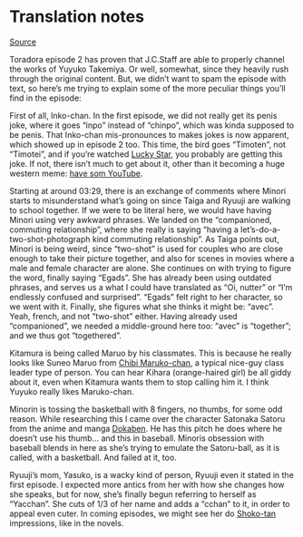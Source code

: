 # Translation notes

[Source](https://web.archive.org/web/20081012051050/http://blog.ilif.in/2008/10/10/toradora-episode-2-translation-notes/)

Toradora episode 2 has proven that J.C.Staff are able to properly channel the works of Yuyuko Takemiya. Or well, somewhat, since they heavily rush through the original content. But, we didn’t want to spam the episode with text, so here’s me trying to explain some of the more peculiar things you’ll find in the episode:

First of all, Inko-chan. In the first episode, we did not really get its penis joke, where it goes “inpo” instead of “chinpo”, which was kinda supposed to be penis. That Inko-chan mis-pronounces to makes jokes is now apparent, which showed up in episode 2 too. This time, the bird goes “Timoten”, not “Timotei”, and if you’re watched [Lucky Star](https://www.animenewsnetwork.com/encyclopedia/anime.php?id=7222), you probably are getting this joke. If not, there isn’t much to get about it, other than it becoming a huge western meme: [have som YouTube](https://www.youtube.com/watch?v=b5KH9Z383hE).

Starting at around 03:29, there is an exchange of comments where Minori starts to misunderstand what’s going on since Taiga and Ryuuji are walking to school together. If we were to be literal here, we would have having Minori using very awkward phrases. We landed on the “companioned, commuting relationship”, where she really is saying “having a let’s-do-a-two-shot-photograph kind commuting relationship”. As Taiga points out, Minori is being weird, since “two-shot” is used for couples who are close enough to take their picture together, and also for scenes in movies where a male and female character are alone. She continues on with trying to figure the word, finally saying “Egads”. She has already been using outdated phrases, and serves us a what I could have translated as “Oi, nutter” or “I’m endlessly confused and surprised”. “Egads” felt right to her character, so we went with it. Finally, she figures what she thinks it might be: “avec”. Yeah, french, and not “two-shot” either. Having already used “companioned”, we needed a middle-ground here too: “avec” is “together”; and we thus got “togethered”.

Kitamura is being called Maruo by his classmates. This is because he really looks like Suneo Maruo from [Chibi Maruko-chan](https://www.animenewsnetwork.com/encyclopedia/anime.php?id=479), a typical nice-guy class leader type of person. You can hear Kihara (orange-haired girl) be all giddy about it, even when Kitamura wants them to stop calling him it. I think Yuyuko really likes Maruko-chan.

Minorin is tossing the basketball with 8 fingers, no thumbs, for some odd reason. While researching this I came over the character Satonaka Satoru from the anime and manga [Dokaben](https://www.animenewsnetwork.com/encyclopedia/anime.php?id=1308). He has this pitch he does where he doesn’t use his thumb… and this in baseball. Minoris obsession with baseball blends in here as she’s trying to emulate the Satoru-ball, as it is called, with a basketball. And failed at it, too.

Ryuuji’s mom, Yasuko, is a wacky kind of person, Ryuuji even it stated in the first episode. I expected more antics from her with how she changes how she speaks, but for now, she’s finally begun referring to herself as “Yacchan”. She cuts of 1/3 of her name and adds a “cchan” to it, in order to appeal even cuter. In coming episodes, we might see her do [Shoko-tan](https://web.archive.org/web/20081012051050/http://blog.excite.co.jp/shokotan/) impressions, like in the novels.
